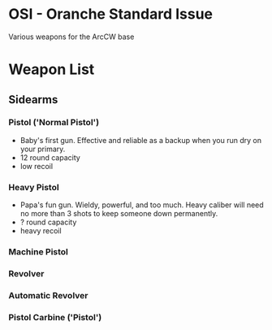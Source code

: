 # OSI - Oranche Standard Issue
Various weapons for the ArcCW base


# Weapon List

## Sidearms
### Pistol ('Normal Pistol')
- Baby's first gun. Effective and reliable as a backup when you run dry on your primary.
- 12 round capacity
- low recoil
### Heavy Pistol
- Papa's fun gun. Wieldy, powerful, and too much. Heavy caliber will need no more than 3 shots to keep someone down permanently.
- ? round capacity
- heavy recoil
### Machine Pistol
### Revolver
### Automatic Revolver
### Pistol Carbine ('Pistol')
